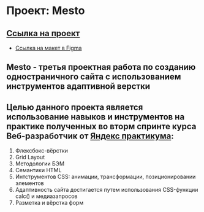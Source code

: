 # Проект: Mesto

## [Ссылка на проект](https://romanmalinov.github.io/mesto-project/)

* [Ссылка на макет в Figma](https://www.figma.com/file/2cn9N9jSkmxD84oJik7xL7/JavaScript.-Sprint-4?node-id=0%3A1)

## Mesto - третья проектная работа по созданию одностраничного сайта с использованием инструментов адаптивной верстки
## Целью данного проекта является использование навыков и инструментов на практике полученных во вторм спринте курса Веб-разработчик от [Яндекс практикума](https://praktikum.yandex.ru/):

1. Флексбокс-вёрстки
2. Grid Layout
2. Методологии БЭМ
3. Семантики HTML
4. Интструментов CSS: анимации, трансформации, позиционировании элементов
5. Адаптивность сайта достигается путем использования CSS-функции calc() и медиазапросов
6. Разметка и вёрстка форм

